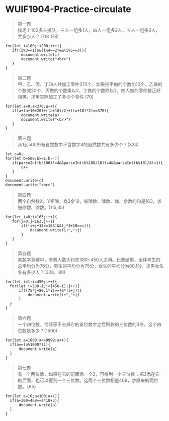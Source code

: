 # WUIF1904-Practice-circulate

> 第一题   
 操场上100多人排队，三人一组多1人，四人一组多2人，五人一组多3人，共多少人？  (118   178)
 ```
 for(let i=100;i<200;i++){
    if((i%3==1)&&(i%4==2)&&(i%5==3)){
        document.write(i)
        document.write("<br>")
    }
}
 ```
 > 第二题  
 甲、乙、丙、丁四人共加工零件370个，如果把甲做的个数加10个，乙做的个数减20个，丙做的个数乘以2，丁做的个数除以2，四人做的零件数正好相等，求甲实际加工了多少个零件 (70)  
 ```
 for(let a=0;a<370;a++){
    if(a+(a+10+20)+((a+10)/2)+((a+10)*2)==370){
        document.write(a)
        document.write("<br>")
    }
}
 ```
 > 第三题  
 从1到500所有自然数中不含数字4的自然数共有多少个？(324)
 ```
let c=0;
for(let b=500;b>=1;b--){
    if(parseInt(b/100)!=4&&parseInt(b%100/10)!=4&&parseInt(b%10)/4!=1){
        c++
    }
}
document.write(c)
document.write("<br>")
 ```
 > 第四题  
 两个自然数X，Y相除，商3余10，被除数、除数、商、余数的和是163，求被除数、除数。(115,35) 
 ```
 for(let i=0;i<163;i++){
    for(j=0;j<163;j++){
        if((i+j+13==163)&&(j*3+10==i)){
            document.write(i+","+j)
        }
    }
}
 ```
 > 第五题  
  某数学竞赛中，参赛人数大约在380~450人之间。比赛结果，全体考生的总平均分为76分，男生的平均分为75分，女生的平均分为80.1分，求男女生各有多少人？(328，80)
  ```
  for(let i=1;i<450;i++){
    for(let j=380-i;j<(450-i);j++){
        if((75*j+80.1*i)==76*(i+j)){
            document.write(i+","+j)
        }
    }
}
  ```
  > 第六题  
  一个四位数，恰好等于去掉它的首位数字之后所剩的三位数的3倍，这个四位数是多少？(1500)  
  ```
  for(let a=1000;a<=9999;a++){
    if(a==(a%1000*3)){
        document.write(a)
    }
}
  ```
  > 第七题  
  有一个两位数，如果在它的前面添一个3，可得到一个三位数；把3添在它的后面，也可以得到一个三位数。这两个三位数相差468，求原来的两位数。（85）
  ```
  for(let a=10;a<100;a++){
    if(a+300+468==a*10+3){
        document.write(a)
    }
}
  ```
 
